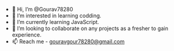 - 👋 Hi, I’m @Gourav78280
- 👀 I’m interested in learning codding.
- 🌱 I’m currently learning JavaScript.
- 💞️ I’m looking to collaborate on any projects as a fresher to gain experience.
- 📫 Reach me - gouravgour78280@gmail.com

<!---
Gourav78280/Gourav78280 is a ✨ special ✨ repository because its `README.md` (this file) appears on your GitHub profile.
You can click the Preview link to take a look at your changes.
--->
